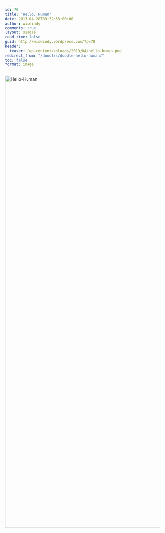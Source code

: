 ```yaml
---
id: 70
title: 'Hello, Human'
date: 2013-04-28T09:32:33+00:00
author: wiseindy
comments: true
layout: single
read_time: false
guid: http://wiseindy.wordpress.com/?p=70
header:
  teaser: /wp-content/uploads/2013/04/hello-human.png
redirect_from: "/doodles/doodle-hello-human/"
toc: false
format: image
---
```

<img class="alignnone size-full wp-image-72" alt="Hello-Human" src="http://wiseindy.com/wp-content/uploads/2013/04/hello-human.png" width="960" height="1469" />